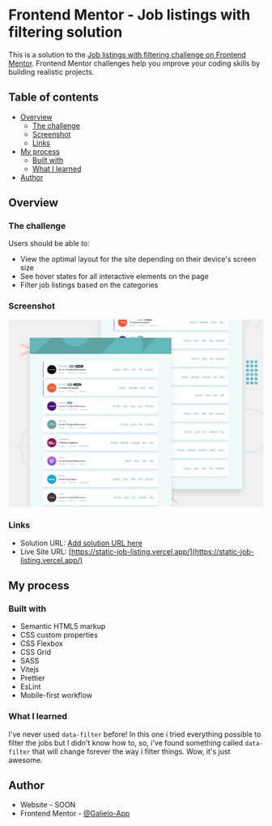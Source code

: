 # Frontend Mentor - Job listings with filtering solution

This is a solution to the [Job listings with filtering challenge on Frontend Mentor](https://www.frontendmentor.io/challenges/job-listings-with-filtering-ivstIPCt). Frontend Mentor challenges help you improve your coding skills by building realistic projects.

## Table of contents

- [Overview](#overview)
  - [The challenge](#the-challenge)
  - [Screenshot](#screenshot)
  - [Links](#links)
- [My process](#my-process)
  - [Built with](#built-with)
  - [What I learned](#what-i-learned)
- [Author](#author)

## Overview

### The challenge

Users should be able to:

- View the optimal layout for the site depending on their device's screen size
- See hover states for all interactive elements on the page
- Filter job listings based on the categories

### Screenshot

![](./screenshot.jpg)

### Links

- Solution URL: [Add solution URL here](https://your-solution-url.com)
- Live Site URL: [https://static-job-listing.vercel.app/](https://static-job-listing.vercel.app/)

## My process

### Built with

- Semantic HTML5 markup
- CSS custom properties
- CSS Flexbox
- CSS Grid
- SASS
- Vitejs
- Prettier
- EsLint
- Mobile-first workflow

### What I learned

I've never used `data-filter` before! In this one i tried everything possible to filter the jobs but I didn't know how to, so, i've found something called `data-filter` that will change forever the way i filter things. Wow, it's just awesome.

## Author

- Website - SOON
- Frontend Mentor - [@Galielo-App](https://www.frontendmentor.io/profile/Galielo-App)
